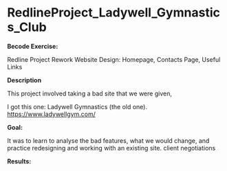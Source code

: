# RedlineProject_Ladywell_Gymnastics_Club

**Becode Exercise:**

Redline Project Rework Website Design: Homepage, Contacts Page, Useful Links 


**Description**

This project involved taking a bad site that we were given, 

I got this one: Ladywell Gymnastics (the old one). 
https://www.ladywellgym.com/

**Goal:**

It was to learn to analyse the bad features, what we would change, and practice redesigning and working with an existing site.
client negotiations

**Results:**


